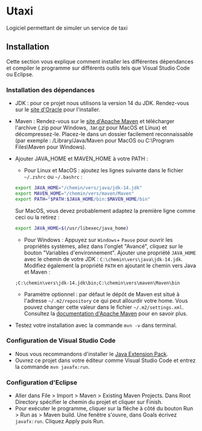# Utaxi

Logiciel permettant de simuler un service de taxi

## Installation

Cette section vous explique comment installer les différentes dépendances et compiler le programme sur différents outils tels que Visual Studio Code ou Eclipse.

### Installation des dépendances

-   JDK : pour ce projet nous utilisons la version 14 du JDK. Rendez-vous sur le [site d'Oracle](https://www.oracle.com/java/technologies/javase-downloads.html) pour l'installer.
-   Maven : Rendez-vous sur le [site d'Apache Maven](https://maven.apache.org/download.cgi) et télécharger l'archive (.zip pour Windows, .tar.gz pour MacOS et Linux) et décompressez-le. Placez-le dans un dossier facilement reconnaissable (par exemple : /Library/Java/Maven pour MacOS ou C:\Program Files\Maven pour Windows).
-   Ajouter JAVA_HOME et MAVEN_HOME à votre PATH :

    -   Pour Linux et MacOS : ajoutez les lignes suivante dans le fichier `~/.zshrc` ou `~/.bashrc` :

    ```sh
    export JAVA_HOME="/chemin/vers/java/jdk-14.jdk"
    export MAVEN_HOME="/chemin/vers/maven/Maven"
    export PATH="$PATH:$JAVA_HOME/bin:$MAVEN_HOME/bin"
    ```

    Sur MacOS, vous devez probablement adaptez la première ligne comme ceci ou la retirez :

    ```sh
    export JAVA_HOME=$(/usr/libexec/java_home)
    ```

    -   Pour Windows : Appuyez sur `Windows`+ `Pause` pour ouvrir les propriétés systèmes, allez dans l'onglet "Avancé", cliquez sur le bouton "Variables d'environnement". Ajouter une propriété `JAVA_HOME` avec le chemin de votre JDK : `C:\chemin\vers\java\jdk-14.jdk`. Modifiez également la propriété `PATH` en ajoutant le chemin vers Java et Maven :

    ```
    ;C:\chemin\vers\jdk-14.jdk\bin;C:\chemin\vers\maven\Maven\bin
    ```

    -   Paramètre optionnel : par défaut le dépôt de Maven est situé à l'adresse `~/.m2/repository` ce qui peut allourdir votre home. Vous pouvez changer cette valeur dans le fichier `~/.m2/settings.xml`. Consultez la [documentation d'Apache Maven](https://maven.apache.org/settings.html) pour en savoir plus.

-   Testez votre installation avec la commande `mvn -v` dans terminal.

### Configuration de Visual Studio Code

-   Nous vous recommandons d'installer le [Java Extension Pack](https://marketplace.visualstudio.com/items?itemName=vscjava.vscode-java-pack).
-   Ouvrez ce projet dans votre éditeur comme Visual Studio Code et entrez la commande `mvn javafx:run`.

### Configuration d'Eclipse

-   Aller dans File > Import > Maven > Existing Maven Projects. Dans Root Directory spécifier le chemin du projet et cliquer sur Finish.
-   Pour exécuter le programme, cliquer sur la flèche à côté du bouton Run > Run as > Maven build. Une fenêtre s'ouvre, dans Goals écrivez `javafx:run`. Cliquez Apply puis Run.